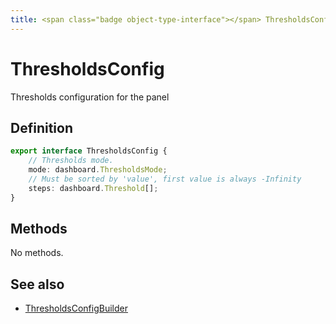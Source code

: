 ```yaml
---
title: <span class="badge object-type-interface"></span> ThresholdsConfig
---
```

# <span class="badge object-type-interface"></span> ThresholdsConfig

Thresholds configuration for the panel

## Definition

```typescript
export interface ThresholdsConfig {
	// Thresholds mode.
	mode: dashboard.ThresholdsMode;
	// Must be sorted by 'value', first value is always -Infinity
	steps: dashboard.Threshold[];
}

```
## Methods

No methods.
## See also

 * <span class="badge builder"></span> [ThresholdsConfigBuilder](./builder-ThresholdsConfigBuilder.md)
